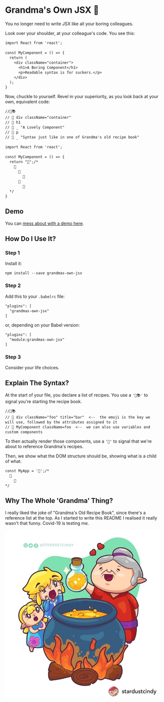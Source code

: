# Grandma's Own JSX 👵

You no longer need to write JSX like all your boring colleagues.

Look over your shoulder, at your colleague's code. You see this:

```
import React from 'react';

const MyComponent = () => {
  return (
    <div className="container">
      <h1>A Boring Component</h1>
      <p>Readable syntax is for suckers.</p>
    </div>
  );
}
```

Now, chuckle to yourself. Revel in your superiority, as you look back at your own, equivalent code:

```
//👵📚
// 🎁 div className="container"
// 🎩 h1
// 💖 _ "A Lovely Component"
// 👕 p
// 👵 _ "Syntax just like in one of Grandma's old recipe book"

import React from 'react';

const MyComponent = () => {
  return "👵";/*
    🎁
      🎩
        💖
      👕
        👵
  */
}
```

## Demo

You can [mess about with a demo here](https://codesandbox.io/s/like-grandma-made-jgri5).

## How Do I Use It?

### Step 1

Install it:

```
npm install --save grandmas-own-jsx
```

### Step 2

Add this to your `.babelrc` file:

```
"plugins": [
  "grandmas-own-jsx"
]
```

or, depending on your Babel version:

```
"plugins": [
  "module:grandmas-own-jsx"
]
```

### Step 3

Consider your life choices.

## Explain The Syntax?

At the start of your file, you declare a list of recipes. You use a `'👵📚'` to signal you're starting the recipe book.

```
//👵📚
// 🥰 div className="foo" title="bar"  <--  the emoji is the key we will use, followed by the attributes assigned to it
// 🥳 MyComponent className=foo  <--  we can also use variables and custom components
```

To then actually render those components, use a `'👵'` to signal that we're about to reference Grandma's recipes.

Then, we show what the DOM structure should be, showing what is a child of what.

```
const MyApp = '👵';/*
  🥰
    🥳
*/
```

## Why The Whole 'Grandma' Thing?

I really liked the joke of "Grandma's Old Recipe Book", since there's a reference list at the top. As I started to write this README I realised it really wasn't that funny. Covid-19 is testing me.

![Picture of the Grandma from Windwaker, making soup](./grandmaWindwaker.jpg)
